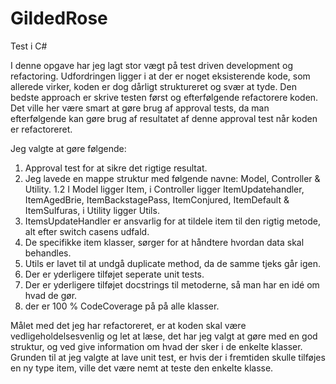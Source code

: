 # GildedRose
 Test i C#

I denne opgave har jeg lagt stor vægt på test driven development og refactoring. Udfordringen ligger i at der er noget eksisterende kode, som allerede virker, koden er dog dårligt struktureret og svær at tyde. Den bedste approach er skrive testen først og efterfølgende refactorere koden. Det ville her være smart at gøre brug af approval tests, da man efterfølgende kan gøre brug af resultatet af denne approval test når koden er refactoreret.

Jeg valgte at gøre følgende:

 1. Approval test for at sikre det rigtige resultat.
 2. Jeg lavede en mappe struktur med følgende navne: Model, Controller & Utility.
    1.2 I Model ligger Item, i Controller ligger ItemUpdatehandler, ItemAgedBrie, ItemBackstagePass, ItemConjured, ItemDefault & ItemSulfuras,
    i Utility ligger Utils.
 3. ItemsUpdateHandler er ansvarlig for at tildele item til den rigtig metode, alt efter switch casens udfald.
 4. De specifikke item klasser, sørger for at håndtere hvordan data skal behandles.
 5. Utils er lavet til at undgå duplicate method, da de samme tjeks går igen.
 6. Der er yderligere tilføjet seperate unit tests.
 7. Der er yderligere tilføjet docstrings til metoderne, så man har en idé om hvad de gør.
 8. der er 100 % CodeCoverage på på alle klasser. 
 
Målet med det jeg har refactoreret, er at koden skal være vedligeholdelsesvenlig og let at læse, det har jeg valgt at gøre med en god struktur, og ved give information om hvad der sker i de enkelte klasser.
Grunden til at jeg valgte at lave unit test, er hvis der i fremtiden skulle tilføjes en ny type item, ville det være nemt at teste den enkelte klasse.
